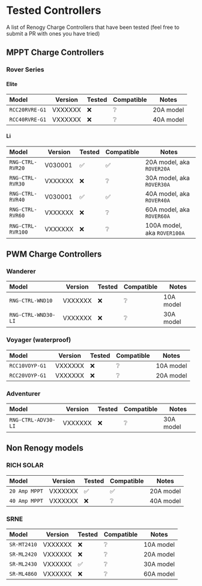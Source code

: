 # Tested Controllers

A list of Renogy Charge Controllers that have been tested (feel free to submit a PR with ones you have tried)

## MPPT Charge Controllers

### Rover Series

#### Elite
| Model               | Version | Tested             | Compatible         | Notes |
|:--------------------|---------|--------------------|--------------------|-------|
| `RCC20RVRE-G1`      | VXXXXXX | :x:                | :grey_question:    | 20A model |
| `RCC40RVRE-G1`      | VXXXXXX | :x:                | :grey_question:    | 40A model |

#### Li
| Model               | Version | Tested             | Compatible         | Notes |
|:--------------------|---------|--------------------|--------------------|-------|
| `RNG-CTRL-RVR20`    | V030001 | :white_check_mark: | :white_check_mark: | 20A model, aka `ROVER20A` |
| `RNG-CTRL-RVR30`    | VXXXXXX | :x:                | :grey_question:    | 30A model, aka `ROVER30A` |
| `RNG-CTRL-RVR40`    | V030001 | :white_check_mark: | :white_check_mark: | 40A model, aka `ROVER40A` |
| `RNG-CTRL-RVR60`    | VXXXXXX | :x:                | :grey_question:    | 60A model, aka `ROVER60A` |
| `RNG-CTRL-RVR100`   | VXXXXXX | :x:                | :grey_question:    | 100A model, aka `ROVER100A` |

## PWM Charge Controllers

### Wanderer
| Model               | Version | Tested             | Compatible         | Notes |
|:--------------------|---------|--------------------|--------------------|-------|
| `RNG-CTRL-WND10`    | VXXXXXX | :x:                | :grey_question:    | 10A model |
| `RNG-CTRL-WND30-LI` | VXXXXXX | :x:                | :grey_question:    | 30A model |

### Voyager (waterproof)
| Model               | Version | Tested             | Compatible         | Notes |
|:--------------------|---------|--------------------|--------------------|-------|
| `RCC10VOYP-G1`      | VXXXXXX | :x:                | :grey_question:    | 10A model |
| `RCC20VOYP-G1 `     | VXXXXXX | :x:                | :grey_question:    | 20A model |

### Adventurer
| Model               | Version | Tested             | Compatible         | Notes |
|:--------------------|---------|--------------------|--------------------|-------|
| `RNG-CTRL-ADV30-LI` | VXXXXXX | :x:                | :grey_question:    | 30A model |

## Non Renogy models

### RICH SOLAR
| Model               | Version | Tested             | Compatible         | Notes |
|:--------------------|---------|--------------------|--------------------|-------|
| `20 Amp MPPT`       | VXXXXXX | :white_check_mark: | :white_check_mark: | 20A model |
| `40 Amp MPPT`       | VXXXXXX | :x:                | :grey_question:    | 40A model |

### SRNE
| Model               | Version | Tested             | Compatible         | Notes |
|:--------------------|---------|--------------------|--------------------|-------|
| `SR-MT2410`         | VXXXXXX | :x:                | :grey_question:    | 10A model |
| `SR-ML2420`         | VXXXXXX | :x:                | :grey_question:    | 20A model |
| `SR-ML2430`         | VXXXXXX | :white_check_mark: | :grey_question:    | 30A model |
| `SR-ML4860`         | VXXXXXX | :x:                | :grey_question:    | 60A model |
